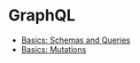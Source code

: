 # GraphQL

- [Basics: Schemas and Queries](https://github.com/hungrypc/notes/blob/master/root/graphql/schemas_and_queries.md)
- [Basics: Mutations](https://github.com/hungrypc/notes/blob/master/root/graphql/mutations.md)